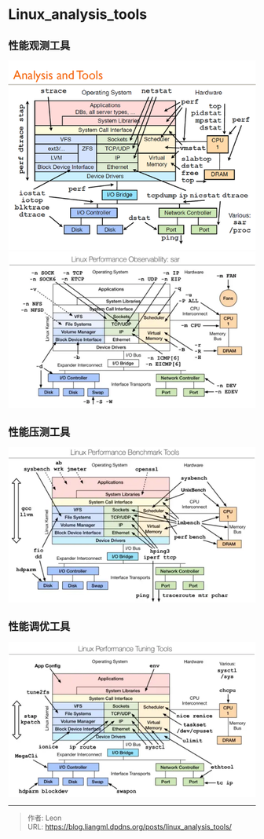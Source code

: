 # Linux_analysis_tools

## 性能观测工具
![](/images/analysis_tools.png)<br>
![](/images/linux_profomance_sar.png)

## 性能压测工具
![](/images/linux_perfomance_benchmark_tools.png)

## 性能调优工具
![](/images/linux_performance_tuning_tools.png)

---

> 作者: Leon  
> URL: https://blog.liangml.dpdns.org/posts/linux_analysis_tools/  

